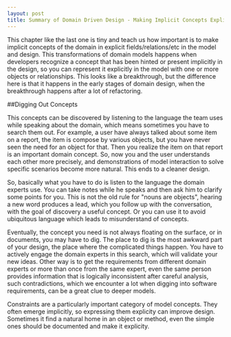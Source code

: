 ```yaml
---
layout: post
title: Summary of Domain Driven Design - Making Implicit Concepts Explicit
---
```


This chapter like the last one is tiny and teach us how important is to make implicit concepts of the domain in explicit fields/relations/etc in the model and design. This transformations of domain models happens when developers recognize a concept that has been hinted or present implicitly in the design, so you can represent it explicitly in the model with one or more objects or relationships. This looks like a breakthrough, but the difference here is that it happens in the early stages of domain design, when the breakthrough happens after a lot of refactoring.

##Digging Out Concepts

This concepts can be discovered by listening to the language the team uses while speaking about the domain, which means sometimes you have to search them out. For example, a user have always talked about some item on a report, the item is compose by various objects, but you have never seen the need for an object for that. Then you realize the item on that report is an important domain concept. So, now you and the user understands each other more precisely, and demonstrations of model interaction to solve specific scenarios become more natural. This ends to a cleaner design.

So, basically what you have to do is listen to the language the domain experts use. You can take notes while he speaks and then ask him to clarify some points for you. This is not the old rule for "nouns are objects", hearing a new word produces a lead, which you follow up with the conversation, with the goal of discovery a useful concept. Or you can use it to avoid ubiquitous language which leads to misunderstand of concepts.

Eventually, the concept you need is not always floating on the surface, or in documents, you may have to dig. The place to dig is the most awkward part of your design, the place where the complicated things happen. You have to actively engage the domain experts in this search, which will validate your new ideas. Other way is to get the requirements from different domain experts or more than once from the same expert, even the same person provides information that is logically inconsistent after careful analysis, such contradictions, which we encounter a lot when digging into software requirements, can be a great clue to deeper models.

Constraints are a particularly important category of model concepts. They often emerge implicitly, so expressing them explicity can improve design. Sometimes it find a natural home in an object or method, even the simple ones should be documented and make it explicity.





